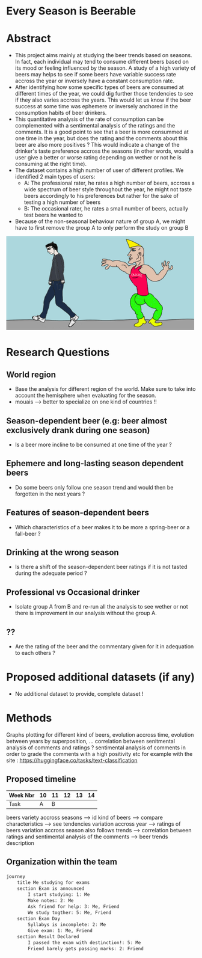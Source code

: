 # Every Season is Beerable
# Abstract
- This project aims mainly at studying the beer trends based on seasons. In fact, each individual may tend to consume different
beers based on its mood or feeling influenced by the season. A study of a high variety of beers may helps to see if some beers
have variable success rate accross the year or inversely have a constant consumption rate.
- After identifying how some specific types of beers are consumed at different times of the year, we could dig further those tendencies to see if they also 
varies accross the years. This would let us know if the beer success at some time was ephemere or inversely anchored in the consumption habits of beer drinkers.
- This quantitative analysis of the rate of consumption can be complemented with a sentimental analysis of the ratings and the comments. It is a good point to see that a beer is more consummed at one time in the year, but does the rating and the comments about this beer are also more positives ? This would indicate a change of the drinker's taste preference accross the seasons (in other words, would a user give a better or worse rating depending on wether or not he is consuming at the right time).
- The dataset contains a high number of user of different profiles. We identified 2 main types of users:
    - A: The professional rater, he rates a high number of beers, accross a wide spectrum of beer style throughout the year, he might not taste beers accordingly to his preferences but rather for the sake of testing a high number of beers
    - B: The occasional rater, he rates a small number of beers, actually test beers he wanted to
- Because of the non-seasonal behaviour nature of group A, we might have to first remove the group A to only perform the study on group B
<img src="Images/chad.jpg" alt="image" width="500" height="auto">


# Research Questions
## World region
- Base the analysis for different region of the world. Make sure to take into account the hemisphere when evaluating for the season.
- mouais --> better to specialize on one kind of countries !!

## Season-dependent beer (e.g: beer almost exclusively drank during one season)
- Is a beer more incline to be consumed at one time of the year ? 

## Ephemere and long-lasting season dependent beers
- Do some beers only follow one season trend and would then be forgotten in the next years ?

## Features of season-dependent beers
- Which characteristics of a beer makes it to be more a spring-beer or a fall-beer ?

## Drinking at the wrong season 
- Is there a shift of the season-dependent beer ratings if it is not tasted during the adequate period ?

## Professional vs Occasional drinker
- Isolate group A from B and re-run all the analysis to see wether or not there is improvement in our analysis without the group A.

## ??
- Are the rating of the beer and the commentary given for it in adequation to each others ?

# Proposed additional datasets (if any) 
- No additional dataset to provide, complete dataset !

# Methods

Graphs plotting for different kind of beers, evolution accross time, evolution between years by superposition, ...
correlation between senitmental analysis of comments and ratings ?
sentimental analysis of comments in order to grade the comments with a high positivity etc for example with the site : 
https://huggingface.co/tasks/text-classification

## Proposed timeline
| Week Nbr | 10 | 11 | 12 | 13 | 14 |
|----------|----|----|----|----|----|
| Task     | A  | B
beers variety accross seasons --> id kind of beers --> compare characteristics --> see tendencies variation accross year 
--> ratings of beers variation accross season also follows trends --> correlation between ratings and sentimental analysis 
of the comments --> beer trends description

## Organization within the team

```mermaid
journey
	title Me studying for exams
	section Exam is announced
		I start studying: 1: Me
		Make notes: 2: Me
		Ask friend for help: 3: Me, Friend
		We study togther: 5: Me, Friend
	section Exam Day
		Syllabys is incomplete: 2: Me
		Give exam: 1: Me, Friend
	section Result Declared
		I passed the exam with destinction!: 5: Me
		Friend barely gets passing marks: 2: Friend
```